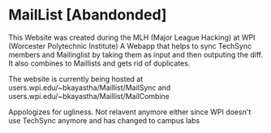 # MailList [Abandonded]

This Website was created during the MLH (Major League Hacking) at WPI (Worcester Polytechnic Institute)
A Webapp that helps to sync TechSync members and Mailinglist by taking them as input and then outputing the diff. It also combines to Maillists and gets rid of duplicates.

The website is currently being hosted at users.wpi.edu/~bkayastha/Maillist/MailSync and users.wpi.edu/~bkayastha/Maillist/MailCombine

Appologizes for ugliness. Not relavent anymore either since WPI doesn't use TechSync anymore and has changed to campus labs
